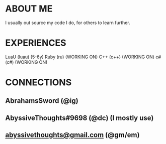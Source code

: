 
# ABOUT ME

I usually out source my code I do, for others to learn further.

# EXPERIENCES

LuaU (luau) (5-6y)
Ruby (ru) (WORKING ON)
C++ (c++) (WORKING ON)
c# (c#) (WORKING ON)

# CONNECTIONS 

AbrahamsSword (@ig)
-
AbyssiveThoughts#9698 (@dc) (I mostly use)
-
abyssivethoughts@gmail.com (@gm/em)
-
